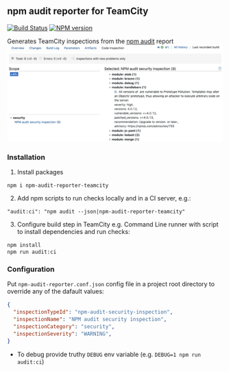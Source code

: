 ## npm audit reporter for TeamCity
[![Build Status](https://travis-ci.com/cy6erskunk/npm-audit-reporter-teamcity.svg?branch=master)](https://travis-ci.com/cy6erskunk/npm-audit-reporter-teamcity)
[![NPM version](https://img.shields.io/npm/v/npm-audit-reporter-teamcity.svg)](https://www.npmjs.com/package/npm-audit-reporter-teamcity)

Generates TeamCity inspections from the [npm audit](https://docs.npmjs.com/cli/audit.html) report
![Demo report](tc-ui.png)

### Installation
1. Install packages
```
npm i npm-audit-reporter-teamcity
```
2. Add npm scripts to run checks locally and in a CI server, e.g.:
```
"audit:ci": "npm audit --json|npm-audit-reporter-teamcity"
```

3. Configure build step in TeamCity
e.g. Command Line runner with script to install dependencies and run checks:
```
npm install
npm run audit:ci
```

### Configuration
Put `npm-audit-reporter.conf.json` config file in a project root directory to override any of the dafault values:

```json
{
  "inspectionTypeId": "npm-audit-security-inspection",
  "inspectionName": "NPM audit security inspection",
  "inspectionCategory": "security",
  "inspectionSeverity": "WARNING",
}
```

- To debug provide truthy `DEBUG` env variable (e.g. `DEBUG=1 npm run audit:ci`)